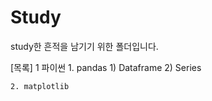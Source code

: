 # Study
study한 흔적을 남기기 위한 폴더입니다.

[목록]
1 파이썬
    1. pandas
      1) Dataframe
      2) Series
      
    2. matplotlib

